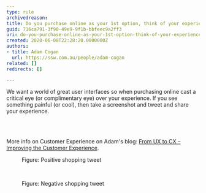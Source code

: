 ```yaml
---
type: rule
archivedreason: 
title: Do you purchase online as your 1st option, think of your experience, and have a voice?
guid: 716ca791-3f90-49e9-9f1b-bbfeec9a2ff3
uri: do-you-purchase-online-as-your-1st-option-think-of-your-experience-and-have-a-voice
created: 2020-06-08T22:28:20.0000000Z
authors:
- title: Adam Cogan
  url: https://ssw.com.au/people/adam-cogan
related: []
redirects: []

---
```



<p class="ssw15-rteElement-P">​​We want a world of great user interfaces so when purchasing online cast a critical eye (or complimentary eye) over your experience. If you see something painful (or cool), then take a screenshot and tweet and share your experience.​<br></p>
<br><excerpt class='endintro'></excerpt><br>
<p>More info on Customer Experience on Adam's blog&#58;&#160;<a href="https&#58;//adamcogan.com/2017/11/08/from-ux-to-cx-improving-the-customer-experience/">From UX to CX – Improving the Customer Experience</a>.&#160;&#160;<br></p><div class="ms-rtestate-read ms-rte-wpbox"><div class="ms-rtestate-notify  ms-rtestate-read 0c9f81c0-e014-49fb-a9e0-804418b553fe" id="div_0c9f81c0-e014-49fb-a9e0-804418b553fe"></div><div id="vid_0c9f81c0-e014-49fb-a9e0-804418b553fe" style="display&#58;none;"></div></div><dd class="ssw15-rteElement-FigureNormal">​Figure&#58; Positive shopping tweet</dd><p><br></p><div class="ms-rtestate-read ms-rte-wpbox"><div class="ms-rtestate-notify  ms-rtestate-read 85efad38-5de3-4831-85f7-47d4a53bf3db" id="div_85efad38-5de3-4831-85f7-47d4a53bf3db"></div><div id="vid_85efad38-5de3-4831-85f7-47d4a53bf3db" style="display&#58;none;"></div></div><dd class="ssw15-rteElement-FigureNormal">​Figure&#58; Negative shopping tweet<br><br></dd>


